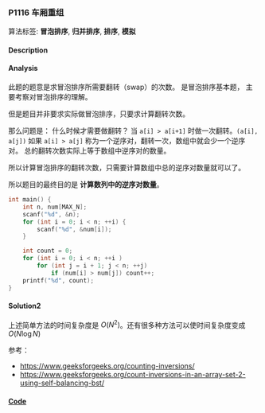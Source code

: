 ### P1116 车厢重组

算法标签: **冒泡排序**, **归并排序**, **排序**, **模拟**


#### Description

#### Analysis

此题的题意是求冒泡排序所需要翻转（swap）的次数。 是冒泡排序基本题， 主要考察对冒泡排序的理解。

但是题目并非要求实际做冒泡排序，只要求计算翻转次数。

那么问题是： 什么时候才需要做翻转？ 当 `a[i] > a[i+1]` 时做一次翻转。`(a[i], a[j])` 如果 `a[i] > a[j]` 称为一个逆序对，翻转一次，数组中就会少一个逆序对。 总的翻转次数实际上等于数组中逆序对的数量。

所以计算冒泡排序的翻转次数，只需要计算数组中总的逆序对数量就可以了。

所以题目的最终目的是 **计算数列中的逆序对数量**。

```cpp
int main() {
    int n, num[MAX_N];
    scanf("%d", &n);
    for (int i = 0; i < n; ++i) {
        scanf("%d", &num[i]);
    }

    int count = 0;
    for (int i = 0; i < n; ++i )
        for (int j = i + 1; j < n; ++j)
            if (num[i] > num[j]) count++;
    printf("%d", count);
}
```

#### Solution2

上述简单方法的时间复杂度是 $O(N^2)$。还有很多种方法可以使时间复杂度变成 $O(N \log N)$

参考：

- https://www.geeksforgeeks.org/counting-inversions/
- https://www.geeksforgeeks.org/count-inversions-in-an-array-set-2-using-self-balancing-bst/




#### [Code](../cpp/p1116.cpp)
